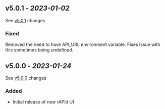 ## v5.0.1 - _2023-01-02_

See [v5.0.1] changes

### Fixed

Removed the need to have API_URL environment variable. Fixes issue with this sometimes being undefined.

## v5.0.0 - _2023-01-24_

See [v5.0.0] changes

### Added
- Initial release of new rAPId UI

[v5.0.1]: https://github.com/no10ds/rapid-ui/compare/<v5.0.0>...HEAD
[v5.0.0]: https://github.com/no10ds/rapid-ui/compare/<previous_version>...v5.0.0